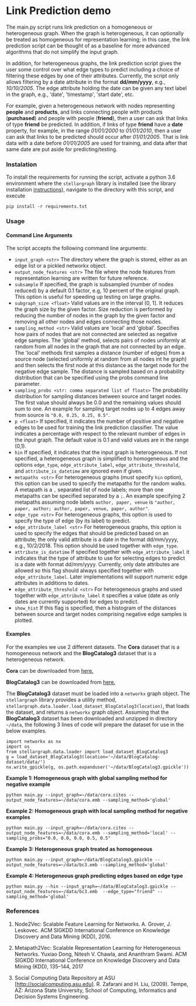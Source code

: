 # Link Prediction demo

The main.py script runs link prediction on a homogeneous or heterogeneous graph. When
the graph is heterogeneous, it can optionally be treated as homogeneous for representation learning; in
this case, the link prediction script can be thought of as a baseline for more advanced
algorithms that do not simplify the input graph.

In addition, for heterogeneous graphs, the link prediction script gives the user some control over what edge
types to predict including a choice of filtering these edges by one of their attributes. Currently, the script only
allows filtering by a date attribute in the format **dd/mm/yyyy**, e.g., _10/10/2005_. The edge attribute holding the date
can be given any text label in the graph, e.g., 'date', 'timestamp', 'start date', etc.

For example, given a heterogeneous network with nodes representing **people** and **products**, and links connecting people with products
(**purchased**) and people with people (**friend**), then a user can ask that links of type **friend** be predicted. In addition,
if links of type **friend** have a **date** property, for example, in the range _01/01/2000_ to _01/01/2010_, then a user
can ask that links to be predicted should occur after _01/01/2005_. That is link data with a date before _01/01/2005_ are
used for training, and data after that same date are put aside for predicting/testing.

### Instalation

To install the requirements for running the script, activate a python 3.6 environment
where the `stellargraph` library is installed (see the library installation
[instructions](https://github.com/stellargraph/stellargraph/)), navigate to the directory with this script,
and execute

`pip install -r requirements.txt`

### Usage

#### Command Line Arguments

The script accepts the following command line arguments:

- `input_graph <str>` The directory where the graph is stored, either as an edge list or a pickled networkx object.
- `output_node_features <str>` The file where the node features from representation learning are written
  for future reference.
- `subsample` If specified, the graph is subsampled (number of nodes reduced) by a default 0.1 factor, e.g,
  10 percent of the original graph. This option is useful for speeding up testing on large graphs.
- `subgraph_size <float>` Valid values are in the interval (0, 1]. It reduces the graph size by the given factor.
  Size reduction is performed by reducing the number of nodes in the graph by the given factor and removing all other
  nodes and edges connecting those nodes.
- `sampling_method <str>` Valid values are 'local' and 'global'. Specifies how pairs of nodes that are not connected are
  selected as negative edge samples. The 'global' method, selects pairs of nodes uniformly at random from all nodes in
  the graph that are not connected by an edge. The 'local' methods first samples a distance (number of edges) from a
  source node (selected uniformly at random from all nodes int he graph) and then selects the first node at this distance
  as the target node for the negative edge sample. The distance is sampled based on a probability distribution that can
  be specified using the probs command line parameter.
- `sampling_probs <str: comma separated list of floats>` The probability distribution for sampling distances between
  source and target nodes. The first value should always be 0.0 and the remaining values should sum to one. An example for
  sampling target nodes up to 4 edges away from source is `"0.0, 0.25, 0.25, 0.5"`.
- `p <float>` If specified, it indicates the number of positive and negative edges to be used for training
  the link prediction classifier. The value indicates a percentage with respect to the relevant number of
  edges in the input graph. The default value is 0.1 and valid values are in the range (0,1).
- `hin` If specified, it indicates that the input graph is heterogeneous. If not specified, a heterogeneous graph is
  simplified to homogeneous and the options `edge_type`, `edge_attribute_label`, `edge_attribute_threshold`, and
  `attribute_is_datetime` are ignored even if given.
- `metapaths <str>` For heterogeneous graphs (must specify `hin` option), this option can be used to specify the
  metapaths for the random walks. A metapath is a `,` separated list of node labels; more than one metapaths can
  be specified separated by a `;`. An example specifying 2 metapaths assuming node labels `author, paper, venue` is
  `"author, paper, author; author, paper, venue, paper, author"`.
- `edge_type <str>` For heterogeneous graphs, this option is used to specify the type of edge (by its label) to
  predict.
- `edge_attribute_label <str>` For heterogeneous graphs, this option is used to specify the edges that should be
  predicted based on an attribute; the only valid attribute is a date in the format dd/mm/yyyy, e.g., 10/2/2018. This
  option should be used together with `edge_type`.
- `attribute_is_datetime` If specified together with `edge_attribute_label` it indicates that the type of attribute
  to use for selecting edges to predict is a date with format dd/mm/yyyy. Currently, only date attributes are allowed so
  this flag should always specified together with `edge_attribute_label`. Later implementations will support numeric
  edge attributes in additions to dates.
- `edge_attribute_threshold <str>` For heterogeneous graphs and used together with `edge_attribute_label` it specifies
  a value (date as only dates are currently supported) for edges to predict.
- `show_hist` If this flag is specified, then a histogram of the distances between source and target nodes comprising
  negative edge samples is plotted.

#### Examples

For the examples we use 2 different datasets. The **Cora** dataset that is a homogeneous network and the
**BlogCatalog3** dataset that is a heterogeneous network.

**Cora** can be downloaded from [here.](https://linqs-data.soe.ucsc.edu/public/lbc/cora.tgz)

**BlogCatalog3** can be downloaded from [here.](http://socialcomputing.asu.edu/datasets/BlogCatalog3)

The **BlogCatalog3** dataset must be loaded into a `networkx` graph object. The `stellargraph` library provides a
utility method, `stellargraph.data.loader.load_dataset_BlogCatalog3(location)`, that loads the dataset,
and returns a `networkx` graph object. Assuming that the **BlogCatalog3** dataset has been downloaded and unzipped
in directory `~/data`, the following 3 lines of code will prepare the dataset for use in the below examples.

```
import networkx as nx
import os
from stellargraph.data.loader import load_dataset_BlogCatalog3
g = load_dataset_BlogCatalog3(location='~/data/BlogCatalog-dataset/data/')
nx.write_gpickle(g, os.path.expanduser('~/data/BlogCatalog3.gpickle'))
```

**Example 1: Homogeneous graph with global sampling method for negative example**

```
python main.py --input_graph=~/data/cora.cites --output_node_features=~/data/cora.emb --sampling_method='global'
```

**Example 2: Homogeneous graph with local sampling method for negative examples**

```
python main.py --input_graph=~/data/cora.cites --output_node_features=~/data/cora.emb --sampling_method='local' --sampling_probs="0.0, 0.0, 0.0, 0.5, 0.5"
```

**Example 3: Heterogeneous graph treated as homogeneous**

```
python main.py --input_graph=~/data/BlogCatalog3.gpickle --output_node_features=~/data/bc3.emb --sampling_method='global'
```

**Example 4: Heterogeneous graph predicting edges based on edge type**

```
python main.py --hin --input_graph=~/data/BlogCatalog3.gpickle --output_node_features=~/data/bc3.emb  --edge_type="friend" --sampling_method='global'
```

### References

1. Node2Vec: Scalable Feature Learning for Networks. A. Grover, J. Leskovec. ACM SIGKDD International Conference on Knowledge Discovery and Data Mining (KDD), 2016.

2. Metapath2Vec: Scalable Representation Learning for Heterogeneous Networks. Yuxiao Dong, Nitesh V. Chawla, and Ananthram Swami. ACM SIGKDD International Conference on Knowledge Discovery and Data Mining (KDD), 135–144, 2017

3. Social Computing Data Repository at ASU [http://socialcomputing.asu.edu]. R. Zafarani and H. Liu, (2009). Tempe, AZ: Arizona State University, School of Computing, Informatics and Decision Systems Engineering.
